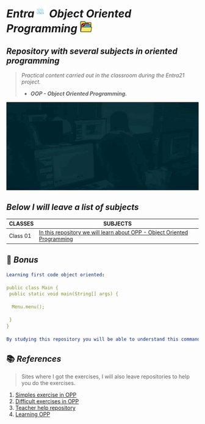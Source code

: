# _Entra![](./entra21numero.png) Object Oriented Programming ![](./pasta.png)_

## _Repository with several subjects in oriented programming_

> _Practical content carried out in the classroom during the Entra21 project._
>
> - **_OOP - Object Oriented Programming._**

![Gif Entra21](https://raw.githubusercontent.com/seiler-emerson/Entra21_Logica_Java_2022/main/gif/entra21.gif)

## _Below I will leave a list of subjects_

| CLASSES | SUBJECTS |
|------|---------|
|Class 01|[In this repository we will learn about  OPP - Object Oriented Programming ](./Class%2001%20-%2001%20-%20OOP%20(Object%20Oriented%20Programming)/src/br/com/entra21/oop/)     

## 🎫 _Bonus_

```yaml
Learning first code object oriented:

public class Main {
 public static void main(String[] args) {
 
  Menu.menu();
  
 }
}

By studying this repository you will be able to understand this command:
```

## 📚 _References_ 

> Sites where I got the exercises, I will also leave repositories to help you do the exercises.

1. [Simples exercise in OPP](https://www.feg.unesp.br/Home/PaginasPessoais/profadanielacardozomourao/polimorfismo.pdf)
2. [Difficult exercises in OPP](https://github.com/TimeVerde/SistemaBancario)
3. [Teacher help repository](https://github.com/oliota/entra21-aulas-orientacao-objetos)
4. [Learning OPP](https://oliota.com/curso_detalhe/entra21-20-05-2022-programacao-orientada-objetos/1652740022121)
